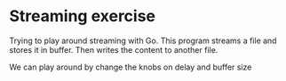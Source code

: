 # Streaming exercise

Trying to play around streaming with Go.
This program streams a file and stores it in buffer. Then writes the content to another file.

We can play around by change the knobs on delay and buffer size
